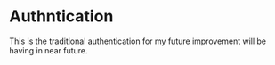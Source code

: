# Authntication
This is the traditional authentication for my  future improvement will be having in near future.



